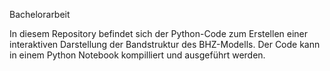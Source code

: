 Bachelorarbeit

In diesem Repository befindet sich der Python-Code zum Erstellen einer interaktiven Darstellung der Bandstruktur des BHZ-Modells. 
Der Code kann in einem Python Notebook kompilliert und ausgeführt werden.
